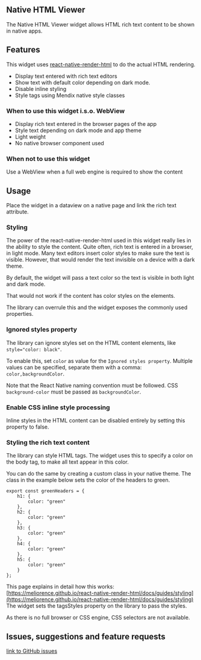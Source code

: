 ## Native HTML Viewer
The Native HTML Viewer widget allows HTML rich text content to be shown in native apps.

## Features
This widget uses [react-native-render-html](https://www.npmjs.com/package/react-native-render-html) to do the actual HTML rendering.

- Display text entered with rich text editors
- Show text with default color depending on dark mode.
- Disable inline styling
- Style tags using Mendix native style classes

### When to use this widget i.s.o. WebView
- Display rich text entered in the browser pages of the app
- Style text depending on dark mode and app theme
- Light weight
- No native browser component used

### When **not** to use this widget
Use a WebView when a full web engine is required to show the content

## Usage
Place the widget in a dataview on a native page and link the rich text attribute.

### Styling
The power of the react-native-render-html used in this widget really lies in the ability to style the content. Quite often, rich text is entered in a browser, in light mode. Many text editors insert color styles to make sure the text is visible. However, that would render the text invisible on a device with a dark theme.

By default, the widget will pass a text color so the text is visible in both light and dark mode. 

That would not work if the content has color styles on the elements.

The library can overrule this and the widget exposes the commonly used properties.

### Ignored styles property
The library can ignore styles set on the HTML content elements, like `style="color: black"`. 

To enable this, set `color` as value for the `Ignored styles property`. Multiple values can be specified, separate them with a comma: `color,backgroundColor`.

Note that the React Native naming convention must be followed. CSS `background-color` must be passed as `backgroundColor`.

### Enable CSS inline style processing
Inline styles in the HTML content can be disabled entirely by setting this property to false.

### Styling the rich text content
The library can style HTML tags. The widget uses this to specify a color on the body tag, to make all text appear in this color.

You can do the same by creating a custom class in your native theme. The class in the example below sets the color of the headers to green.

```
export const greenHeaders = {
    h1: {
        color: "green"
    },
    h2: {
        color: "green"
    },
    h3: {
        color: "green"
    },
    h4: {
        color: "green"
    },
    h5: {
        color: "green"
    }
};
```

This page explains in detail how this works:
[https://meliorence.github.io/react-native-render-html/docs/guides/styling](https://meliorence.github.io/react-native-render-html/docs/guides/styling)
The widget sets the tagsStyles property on the library to pass the styles.

As there is no full browser or CSS engine, CSS selectors are not available.

## Issues, suggestions and feature requests
[link to GitHub issues](https://github.com/Itvisors/mendix-NativeHtmlViewer/issues)

